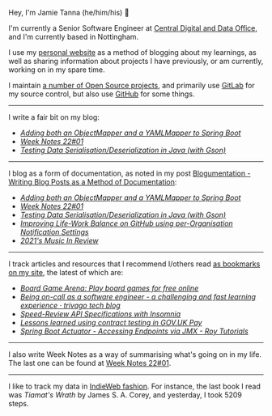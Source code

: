 Hey, I'm Jamie Tanna (he/him/his) 👋

I'm currently a Senior Software Engineer at [Central Digital and Data Office](https://www.gov.uk/government/organisations/central-digital-and-data-office), and I'm currently based in Nottingham.

I use my [personal website](https://www.jvt.me/) as a method of blogging about my learnings, as well as sharing information about projects I have previously, or am currently, working on in my spare time.

I maintain [a number of Open Source projects](https://www.jvt.me/open-source/), and primarily use [GitLab](https://gitlab.com/jamietanna) for my source control, but also use [GitHub](https://github.com/jamietanna) for some things.

---

I write a fair bit on my blog:


- [_Adding both an ObjectMapper and a YAMLMapper to Spring Boot_](https://www.jvt.me/posts/2022/01/10/jackson-yaml-json/)
- [_Week Notes 22#01_](https://www.jvt.me/week-notes/2022/01/)
- [_Testing Data Serialisation/Deserialization in Java (with Gson)_](https://www.jvt.me/posts/2022/01/07/testing-json-gson/)

---

I blog as a form of documentation, as noted in my post [Blogumentation - Writing Blog Posts as a Method of Documentation](https://www.jvt.me/posts/2017/06/25/blogumentation/):


- [_Adding both an ObjectMapper and a YAMLMapper to Spring Boot_](https://www.jvt.me/posts/2022/01/10/jackson-yaml-json/)
- [_Week Notes 22#01_](https://www.jvt.me/week-notes/2022/01/)
- [_Testing Data Serialisation/Deserialization in Java (with Gson)_](https://www.jvt.me/posts/2022/01/07/testing-json-gson/)
- [_Improving Life-Work Balance on GitHub using per-Organisation Notification Settings_](https://www.jvt.me/posts/2022/01/06/git-ref-github-pull-requests/)
- [_2021's Music In Review_](https://www.jvt.me/music-in-review/2021/)

---

I track articles and resources that I recommend I/others read [as bookmarks on my site](https://www.jvt.me/kind/bookmarks/), the latest of which are:


- [_Board Game Arena: Play board games for free online_](https://en.boardgamearena.com/)
- [_Being on-call as a software engineer - a challenging and fast learning experience · trivago tech blog_](https://tech.trivago.com/2022/01/12/being-on-call-as-a-software-engineer-a-challenging-and-fast-learning-experience/)
- [_Speed-Review API Specifications with Insomnia_](https://konghq.com/blog/api-specifications/)
- [_Lessons learned using contract testing in GOV.UK Pay_](https://technology.blog.gov.uk/2019/01/29/lessons-learnt-using-contract-testing-in-gov-uk-pay/)
- [_Spring Boot Actuator - Accessing Endpoints via JMX - Roy Tutorials_](https://roytuts.com/spring-boot-actuator-accessing-endpoints-via-jmx/)

---

I also write Week Notes as a way of summarising what's going on in my life. The last one can be found at [Week Notes 22#01](https://www.jvt.me/week-notes/2022/01/).

---

I like to track my data in [IndieWeb fashion](https://indieweb.org/why). For instance, the last book I read was _Tiamat's Wrath_ by James S. A. Corey, and yesterday, I took 5209 steps.
